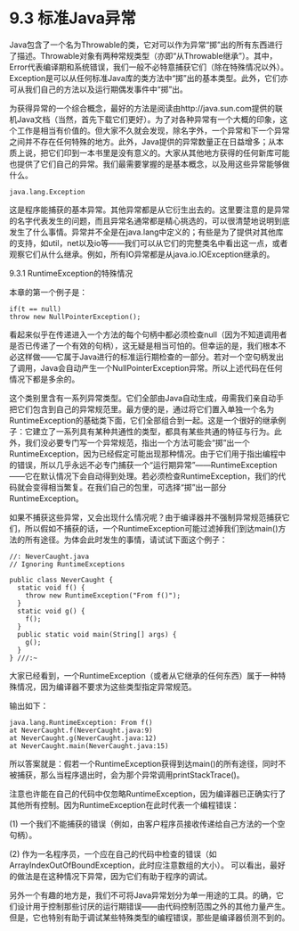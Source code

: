 # 9.3 标准Java异常


Java包含了一个名为Throwable的类，它对可以作为异常“掷”出的所有东西进行了描述。Throwable对象有两种常规类型（亦即“从Throwable继承”）。其中，Error代表编译期和系统错误，我们一般不必特意捕获它们（除在特殊情况以外）。Exception是可以从任何标准Java库的类方法中“掷”出的基本类型。此外，它们亦可从我们自己的方法以及运行期偶发事件中“掷”出。

为获得异常的一个综合概念，最好的方法是阅读由http://java.sun.com提供的联机Java文档（当然，首先下载它们更好）。为了对各种异常有一个大概的印象，这个工作是相当有价值的。但大家不久就会发现，除名字外，一个异常和下一个异常之间并不存在任何特殊的地方。此外，Java提供的异常数量正在日益增多；从本质上说，把它们印到一本书里是没有意义的。大家从其他地方获得的任何新库可能也提供了它们自己的异常。我们最需要掌握的是基本概念，以及用这些异常能够做什么。

```
java.lang.Exception
```

这是程序能捕获的基本异常。其他异常都是从它衍生出去的。这里要注意的是异常的名字代表发生的问题，而且异常名通常都是精心挑选的，可以很清楚地说明到底发生了什么事情。异常并不全是在java.lang中定义的；有些是为了提供对其他库的支持，如util，net以及io等——我们可以从它们的完整类名中看出这一点，或者观察它们从什么继承。例如，所有IO异常都是从java.io.IOException继承的。

9.3.1 RuntimeException的特殊情况

本章的第一个例子是：

```
if(t == null)
throw new NullPointerException();
```

看起来似乎在传递进入一个方法的每个句柄中都必须检查null（因为不知道调用者是否已传递了一个有效的句柄），这无疑是相当可怕的。但幸运的是，我们根本不必这样做——它属于Java进行的标准运行期检查的一部分。若对一个空句柄发出了调用，Java会自动产生一个NullPointerException异常。所以上述代码在任何情况下都是多余的。

这个类别里含有一系列异常类型。它们全部由Java自动生成，毋需我们亲自动手把它们包含到自己的异常规范里。最方便的是，通过将它们置入单独一个名为RuntimeException的基础类下面，它们全部组合到一起。这是一个很好的继承例子：它建立了一系列具有某种共通性的类型，都具有某些共通的特征与行为。此外，我们没必要专门写一个异常规范，指出一个方法可能会“掷”出一个RuntimeException，因为已经假定可能出现那种情况。由于它们用于指出编程中的错误，所以几乎永远不必专门捕获一个“运行期异常”——RuntimeException——它在默认情况下会自动得到处理。若必须检查RuntimeException，我们的代码就会变得相当繁复。在我们自己的包里，可选择“掷”出一部分RuntimeException。

如果不捕获这些异常，又会出现什么情况呢？由于编译器并不强制异常规范捕获它们，所以假如不捕获的话，一个RuntimeException可能过滤掉我们到达main()方法的所有途径。为体会此时发生的事情，请试试下面这个例子：

```
//: NeverCaught.java
// Ignoring RuntimeExceptions

public class NeverCaught {
  static void f() {
    throw new RuntimeException("From f()");
  }
  static void g() {
    f();
  }
  public static void main(String[] args) {
    g();
  }
} ///:~
```

大家已经看到，一个RuntimeException（或者从它继承的任何东西）属于一种特殊情况，因为编译器不要求为这些类型指定异常规范。

输出如下：

```
java.lang.RuntimeException: From f()
at NeverCaught.f(NeverCaught.java:9)
at NeverCaught.g(NeverCaught.java:12)
at NeverCaught.main(NeverCaught.java:15)
```

所以答案就是：假若一个RuntimeException获得到达main()的所有途径，同时不被捕获，那么当程序退出时，会为那个异常调用printStackTrace()。

注意也许能在自己的代码中仅忽略RuntimeException，因为编译器已正确实行了其他所有控制。因为RuntimeException在此时代表一个编程错误：

(1) 一个我们不能捕获的错误（例如，由客户程序员接收传递给自己方法的一个空句柄）。

(2) 作为一名程序员，一个应在自己的代码中检查的错误（如ArrayIndexOutOfBoundException，此时应注意数组的大小）。
可以看出，最好的做法是在这种情况下异常，因为它们有助于程序的调试。

另外一个有趣的地方是，我们不可将Java异常划分为单一用途的工具。的确，它们设计用于控制那些讨厌的运行期错误——由代码控制范围之外的其他力量产生。但是，它也特别有助于调试某些特殊类型的编程错误，那些是编译器侦测不到的。
